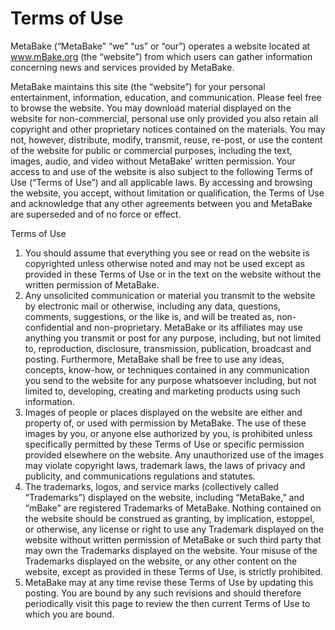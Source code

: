 # Terms of Use

MetaBake (“MetaBake” “we” “us” or “our”) operates a website located at www.mBake.org (the “website”) from which users can gather information concerning news and services provided by MetaBake.

MetaBake maintains this site (the “website”) for your personal entertainment, information, education, and communication. Please feel free to browse the website. You may download material displayed on the website for non-commercial, personal use only provided you also retain all copyright and other proprietary notices contained on the materials. You may not, however, distribute, modify, transmit, reuse, re-post, or use the content of the website for public or commercial purposes, including the text, images, audio, and video without MetaBake’ written permission. Your access to and use of the website is also subject to the following Terms of Use (“Terms of Use”) and all applicable laws. By accessing and browsing the website, you accept, without limitation or qualification, the Terms of Use and acknowledge that any other agreements between you and MetaBake are superseded and of no force or effect.

Terms of Use

1. You should assume that everything you see or read on the website is copyrighted unless otherwise noted and may not be used except as provided in these Terms of Use or in the text on the website without the written permission of MetaBake.
1. Any unsolicited communication or material you transmit to the website by electronic mail or otherwise, including any data, questions, comments, suggestions, or the like is, and will be treated as, non-confidential and non-proprietary. MetaBake or its affiliates may use anything you transmit or post for any purpose, including, but not limited to, reproduction, disclosure, transmission, publication, broadcast and posting. Furthermore, MetaBake shall be free to use any ideas, concepts, know-how, or techniques contained in any communication you send to the website for any purpose whatsoever including, but not limited to, developing, creating and marketing products using such information.
1. Images of people or places displayed on the website are either and property of, or used with permission by MetaBake. The use of these images by you, or anyone else authorized by you, is prohibited unless specifically permitted by these Terms of Use or specific permission provided elsewhere on the website. Any unauthorized use of the images may violate copyright laws, trademark laws, the laws of privacy and publicity, and communications regulations and statutes.
1. The trademarks, logos, and service marks (collectively called “Trademarks”) displayed on the website, including “MetaBake,” and “mBake” are registered Trademarks of MetaBake. Nothing contained on the website should be construed as granting, by implication, estoppel, or otherwise, any license or right to use any Trademark displayed on the website without written permission of MetaBake or such third party that may own the Trademarks displayed on the website. Your misuse of the Trademarks displayed on the website, or any other content on the website, except as provided in these Terms of Use, is strictly prohibited.
1. MetaBake may at any time revise these Terms of Use by updating this posting. You are bound by any such revisions and should therefore periodically visit this page to review the then current Terms of Use to which you are bound.